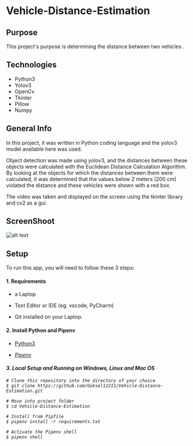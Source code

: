 # Vehicle-Distance-Estimation 
## Purpose
This project's purpose is determining the distance between two vehicles .

## Technologies
- Python3
- Yolov3
- OpenCv
- Tkinter
- Pillow
- Numpy

## General Info
In this project, it was written in Python coding language and the yolov3 model available here was used.

Object detection was made using yolov3, and the distances between these objects were calculated with the Euclidean Distance Calculation Algorithm. By looking at the objects for which the distances between them were calculated, it was determined that the values below 2 meters (200 cm) violated the distance and these vehicles were shown with a red box.

The video was taken and displayed on the screen using the tkinter library and cv2 as a gui.

## ScreenShoot
![alt text](https://github.com/Goksel12211/Vehicle-Distance-Estimation/blob/main/input/demo.png?raw=true)

## Setup
To run this app, you will need to follow these 3 steps:

#### 1. Requirements
- a Laptop

- Text Editor or IDE (eg. vscode, PyCharm)

- Git installed on your Laptop.

#### 2. Install Python and Pipenv
- <a href="https://www.python.org/downloads/release/python-3101/">Python3<i height="28"></a>

- <a href="https://pipenv-es.readthedocs.io/es/stable/">Pipenv<i height="28"></a>
#### 3. Local Setup and Running on Windows, Linux and Mac OS

  ```
  # Clone this repository into the directory of your choice
  $ git clone https://github.com/Goksel12211/Vehicle-Distance-Estimation.git
  
  # Move into project folder
  $ cd Vehicle-Distance-Estimation
  
  # Install from Pipfile
  $ pipenv install -r requirements.txt 
  
  # Activate the Pipenv shell
  $ pipenv shell
  
  
  
